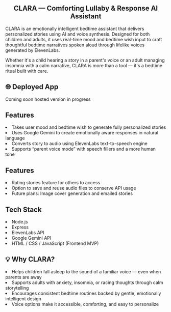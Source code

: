 <h2 align="center"> CLARA — Comforting Lullaby & Response AI Assistant </h2>

CLARA is an emotionally intelligent bedtime assistant that delivers personalized stories using AI and voice synthesis. Designed for both children and adults, it uses real-time mood and bedtime wish input to craft thoughtful bedtime narratives spoken aloud through lifelike voices generated by ElevenLabs.

Whether it's a child hearing a story in a parent's voice or an adult managing insomnia with a calm narrative, CLARA is more than a tool — it's a bedtime ritual built with care.

## 🌐 Deployed App

Coming soon hosted version in progress

## Features

<li> Takes user mood and bedtime wish to generate fully personalized stories </li>
<li> Uses Google Gemini to create emotionally aware responses in natural language </li>
<li> Converts story to audio using ElevenLabs text-to-speech engine </li>
<li> Supports “parent voice mode” with speech fillers and a more human tone </li>

## Features

<li> Rating stories feature for others to access</li>
<li> Option to save and reuse audio files to conserve API usage </li>
<li> Future plans: Image cover generation and emailed stories </li>

## Tech Stack

<li> Node.js </li>
<li> Express </li>
<li> ElevenLabs API </li>
<li> Google Gemini API </li>
<li> HTML / CSS / JavaScript (Frontend MVP) </li>

## 💡 Why CLARA?

<li> Helps children fall asleep to the sound of a familiar voice — even when parents are away </li>
<li> Supports adults with anxiety, insomnia, or racing thoughts through calm storytelling </li>
<li> Encourages consistent bedtime routines backed by gentle, emotionally intelligent design </li>
<li> Voice options make it accessible, comforting, and easy to personalize </li>

